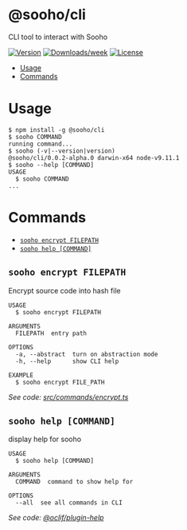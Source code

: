 @sooho/cli
==========

CLI tool to interact with Sooho

[![Version](https://img.shields.io/npm/v/@sooho/cli.svg)](https://npmjs.org/package/@sooho/cli)
[![Downloads/week](https://img.shields.io/npm/dw/@sooho/cli.svg)](https://npmjs.org/package/@sooho/cli)
[![License](https://img.shields.io/npm/l/@sooho/cli.svg)](https://github.com/soohoio/sooho/blob/master/package.json)

* [Usage](#usage)
* [Commands](#commands)

# Usage

```sh-session
$ npm install -g @sooho/cli
$ sooho COMMAND
running command...
$ sooho (-v|--version|version)
@sooho/cli/0.0.2-alpha.0 darwin-x64 node-v9.11.1
$ sooho --help [COMMAND]
USAGE
  $ sooho COMMAND
...
```

# Commands

* [`sooho encrypt FILEPATH`](#sooho-encrypt-filepath)
* [`sooho help [COMMAND]`](#sooho-help-command)

## `sooho encrypt FILEPATH`

Encrypt source code into hash file

```
USAGE
  $ sooho encrypt FILEPATH

ARGUMENTS
  FILEPATH  entry path

OPTIONS
  -a, --abstract  turn on abstraction mode
  -h, --help      show CLI help

EXAMPLE
  $ sooho encrypt FILE_PATH
```

_See code: [src/commands/encrypt.ts](https://github.com/soohoio/sooho/blob/v0.0.2-alpha.0/src/commands/encrypt.ts)_

## `sooho help [COMMAND]`

display help for sooho

```
USAGE
  $ sooho help [COMMAND]

ARGUMENTS
  COMMAND  command to show help for

OPTIONS
  --all  see all commands in CLI
```

_See code: [@oclif/plugin-help](https://github.com/oclif/plugin-help/blob/v2.1.3/src/commands/help.ts)_
